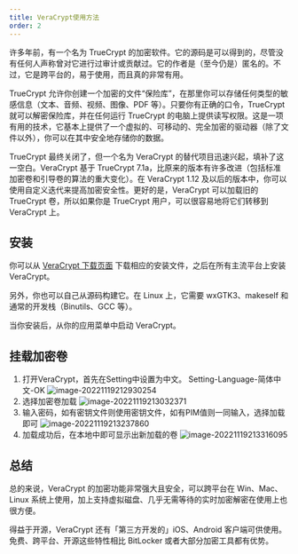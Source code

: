 ```yaml
---
title: VeraCrypt使用方法
order: 2
---
```




许多年前，有一个名为 TrueCrypt 的加密软件。它的源码是可以得到的，尽管没有任何人声称曾对它进行过审计或贡献过。它的作者是（至今仍是）匿名的。不过，它是跨平台的，易于使用，而且真的非常有用。

TrueCrypt 允许你创建一个加密的文件“保险库”，在那里你可以存储任何类型的敏感信息（文本、音频、视频、图像、PDF 等）。只要你有正确的口令，TrueCrypt 就可以解密保险库，并在任何运行 TrueCrypt 的电脑上提供读写权限。这是一项有用的技术，它基本上提供了一个虚拟的、可移动的、完全加密的驱动器（除了文件以外），你可以在其中安全地存储你的数据。

TrueCrypt 最终关闭了，但一个名为 VeraCrypt 的替代项目迅速兴起，填补了这一空白。VeraCrypt 基于 TrueCrypt 7.1a，比原来的版本有许多改进（包括标准加密卷和引导卷的算法的重大变化）。在 VeraCrypt 1.12 及以后的版本中，你可以使用自定义迭代来提高加密安全性。更好的是，VeraCrypt 可以加载旧的 TrueCrypt 卷，所以如果你是 TrueCrypt 用户，可以很容易地将它们转移到 VeraCrypt 上。

## 安装

你可以从 [VeraCrypt 下载页面](https://veracrypt.fr/en/Downloads.html) 下载相应的安装文件，之后在所有主流平台上安装 VeraCrypt。

另外，你也可以自己从源码构建它。在 Linux 上，它需要 wxGTK3、makeself 和通常的开发栈（Binutils、GCC 等）。

当你安装后，从你的应用菜单中启动 VeraCrypt。

## 挂载加密卷

1. 打开VeraCrypt，首先在Setting中设置为中文。
   Setting-Language-简体中文-OK
   ![image-20221119212930254](https://didctf-blog-post.oss-cn-beijing.aliyuncs.com/post/image-20221119212930254.png)
2. 选择加密卷加载
   ![image-20221119213032371](https://didctf-blog-post.oss-cn-beijing.aliyuncs.com/post/image-20221119213032371.png)
3. 输入密码，如有密钥文件则使用密钥文件，如有PIM值则一同输入，选择加载即可
   ![image-20221119213237860](https://didctf-blog-post.oss-cn-beijing.aliyuncs.com/post/image-20221119213237860.png)
4. 加载成功后，在本地中即可显示出新加载的卷
   ![image-20221119213316095](https://didctf-blog-post.oss-cn-beijing.aliyuncs.com/post/image-20221119213316095.png)

## 总结

总的来说，VeraCrypt 的加密功能非常强大且安全，可以跨平台在 Win、Mac、Linux 系统上使用，加上支持虚拟磁盘、几乎无需等待的实时加密解密在使用上也很方便。

得益于开源，VeraCrypt 还有「第三方开发的」iOS、Android 客户端可供使用。免费、跨平台、开源这些特性相比 BitLocker 或者大部分加密工具都有优势。